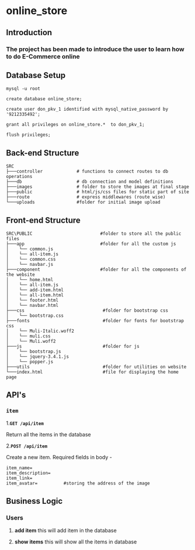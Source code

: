 # online_store 

## Introduction
### The project has been made to introduce the user to learn how to do E-Commerce online

## Database Setup

```shell
mysql -u root
```

```mysql
create database online_store;

create user don_pkv_1 identified with mysql_native_password by '9212335492';

grant all privileges on online_store.*  to don_pkv_1;

flush privileges;

```
## Back-end Structure

```
SRC
├───controller             # functions to connect routes to db operations
├───db                     # db connection and model definitions  
├───images                 # folder to store the images at final stage
├───public                 # html/js/css files for static part of site
├───route                  # express middlewares (route wise)
└───uploads                #folder for initial image upload

```
## Front-end Structure 

```
SRC\PUBLIC                          #folder to store all the public files
├───app                             #folder for all the custom js
│    └── common.js  
│    └── all-item.js
│    └── common.css
│    └── navbar.js
├───component                       #folder for all the components of the website
│    └── home.html
│    └── all-item.js
│    └── add-item.html
│    └── all-item.html
│    └── footer.html
│    └── navbar.html
├───css                              #folder for bootstrap css 
│    └── bootstrap.css
├───fonts                            #folder for fonts for bootstrap css
│    └── Muli-Italic.woff2
│    └── muli.css
│    └── Muli.woff2
├───js                               #folder for js
│    └── bootstrap.js
│    └── jquery-3.4.1.js
│    └── popper.js
├───utils                            #folder for utilities on website
└───index.html                       #file for displaying the home page
```
## API's

### `item`

1.**`GET /api/item `**

Return all the items in the database

2.**`POST /api/item `**

Create a new item. 
Required fields in body - 

```
item_name=
item_description=
item_link=
item_avatar=          #storing the address of the image
```

## Business Logic

### Users

1. **add item** 
    this will add item in the database

2. **show items** 
    this will show all the items in database


